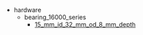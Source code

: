 * hardware
  * bearing_16000_series
    * [15_mm_id_32_mm_od_8_mm_depth](hardware/bearing_16000_series/15_mm_id_32_mm_od_8_mm_depth)
